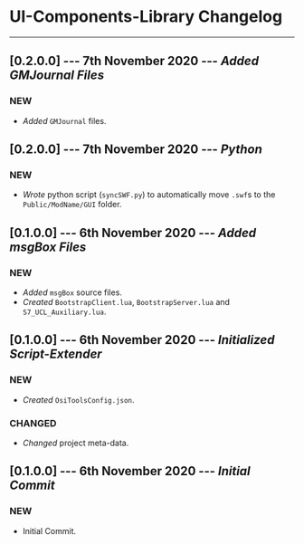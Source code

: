 # UI-Components-Library Changelog

----------

## [0.2.0.0] --- 7th November 2020 --- **_Added GMJournal Files_**

### NEW

* _Added_ `GMJournal` files.

## [0.2.0.0] --- 7th November 2020 --- **_Python_**

### NEW

* _Wrote_ python script (`syncSWF.py`) to automatically move `.swf`s to the `Public/ModName/GUI` folder.

## [0.1.0.0] --- 6th November 2020 --- **_Added msgBox Files_**

### NEW

* _Added_ `msgBox` source files.
* _Created_ `BootstrapClient.lua`, `BootstrapServer.lua` and `S7_UCL_Auxiliary.lua`.

## [0.1.0.0] --- 6th November 2020 --- **_Initialized Script-Extender_**

### NEW

* _Created_ `OsiToolsConfig.json`.

### CHANGED

* _Changed_ project meta-data.

## [0.1.0.0] --- 6th November 2020 --- **_Initial Commit_**

### NEW

* Initial Commit.
